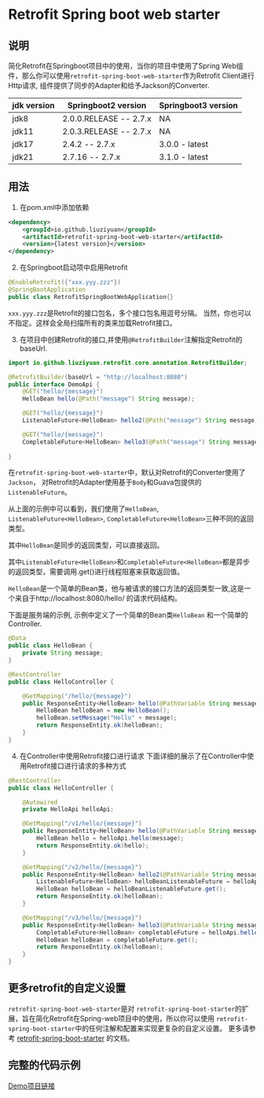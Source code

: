 # Retrofit Spring boot web starter
## 说明
简化Retrofit在Springboot项目中的使用，当你的项目中使用了Spring Web组件，那么你可以使用`retrofit-spring-boot-web-starter`作为Retrofit Client进行Http请求,
组件提供了同步的Adapter和给予Jackson的Converter.


| jdk version | Springboot2 version    | Springboot3 version |
|-------------|------------------------|---------------------|
| jdk8        | 2.0.0.RELEASE -- 2.7.x | NA                  |
| jdk11       | 2.0.3.RELEASE -- 2.7.x | NA                  |
| jdk17       | 2.4.2 -- 2.7.x         | 3.0.0 - latest      |
| jdk21       | 2.7.16 -- 2.7.x        | 3.1.0 - latest      |


## 用法
1. 在pom.xml中添加依赖
```xml
<dependency>
    <groupId>io.github.liuziyuan</groupId>
    <artifactId>retrofit-spring-boot-web-starter</artifactId>
    <version>{latest version}</version>
</dependency>
```

2. 在Springboot启动项中启用Retrofit
```java
@EnableRetrofit({"xxx.yyy.zzz"})
@SpringBootApplication
public class RetrofitSpringBootWebApplication{}
```
`xxx.yyy.zzz`是Retrofit的接口包名，多个接口包名用逗号分隔。
当然，你也可以不指定。这样会全局扫描所有的类来加载Retrofit接口。

3. 在项目中创建Retrofit的接口,并使用`@RetrofitBuilder`注解指定Retrofit的baseUrl.

```java
import io.github.liuziyuan.retrofit.core.annotation.RetrofitBuilder;

@RetrofitBuilder(baseUrl = "http://localhost:8080")
public interface DemoApi {
    @GET("hello/{message}")
    HelloBean hello(@Path("message") String message);

    @GET("hello/{message}")
    ListenableFuture<HelloBean> hello2(@Path("message") String message);

    @GET("hello/{message}")
    CompletableFuture<HelloBean> hello3(@Path("message") String message);
    
}
```
在`retrofit-spring-boot-web-starter`中，默认对Retrofit的Converter使用了`Jackson`，
对Retrofit的Adapter使用基于`Body`和Guava包提供的`ListenableFuture`。

从上面的示例中可以看到，我们使用了`HelloBean`, `ListenableFuture<HelloBean>`, `CompletableFuture<HelloBean>`三种不同的返回类型。

其中`HelloBean`是同步的返回类型，可以直接返回。

其中`ListenableFuture<HelloBean>`和`CompletableFuture<HelloBean>`都是异步的返回类型，需要调用.get()进行线程阻塞来获取返回值。

`HelloBean`是一个简单的Bean类，他与被请求的接口方法的返回类型一致,这是一个来自于http://localhost:8080/hello/ 的请求代码结构。

下面是服务端的示例, 示例中定义了一个简单的Bean类`HelloBean` 和一个简单的Controller.
```java
@Data
public class HelloBean {
    private String message;
}

```

```java
@RestController
public class HelloController {

    @GetMapping("/hello/{message}")
    public ResponseEntity<HelloBean> hello(@PathVariable String message) {
        HelloBean helloBean = new HelloBean();
        helloBean.setMessage("Hello" + message);
        return ResponseEntity.ok(helloBean);
    }
}
```

4. 在Controller中使用Retrofit接口进行请求
下面详细的展示了在Controller中使用Retrofit接口进行请求的多种方式
```java
@RestController
public class HelloController {

    @Autowired
    private HelloApi helloApi;

    @GetMapping("/v1/hello/{message}")
    public ResponseEntity<HelloBean> hello(@PathVariable String message) throws IOException {
        HelloBean hello = helloApi.hello(message);
        return ResponseEntity.ok(hello);
    }

    @GetMapping("/v2/hello/{message}")
    public ResponseEntity<HelloBean> hello2(@PathVariable String message) throws IOException, ExecutionException, InterruptedException {
        ListenableFuture<HelloBean> helloBeanListenableFuture = helloApi.hello2(message);
        HelloBean helloBean = helloBeanListenableFuture.get();
        return ResponseEntity.ok(helloBean);
    }

    @GetMapping("/v3/hello/{message}")
    public ResponseEntity<HelloBean> hello3(@PathVariable String message) throws IOException, ExecutionException, InterruptedException {
        CompletableFuture<HelloBean> completableFuture = helloApi.hello3(message);
        HelloBean helloBean = completableFuture.get();
        return ResponseEntity.ok(helloBean);
    }
}
```

## 更多retrofit的自定义设置
`retrofit-spring-boot-web-starter`是对 `retrofit-spring-boot-starter`的扩展，旨在简化Retrofit在Spring-web项目中的使用，所以你可以使用 `retrofit-spring-boot-starter`中的任何注解和配置来实现更复杂的自定义设置。
更多请参考 [retrofit-spring-boot-starter](https://github.com/liuziyuan/retrofit-spring-boot-starter/blob/main/README_CN.md) 的文档。

## 完整的代码示例
[Demo项目链接](https://github.com/liuziyuan/retrofit-spring-boot-starter-samples/tree/main/retrofit-spring-boot-web-starter-sample)


